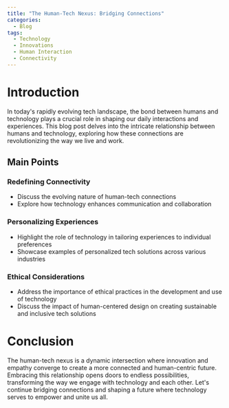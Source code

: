 ```yaml
---
title: "The Human-Tech Nexus: Bridging Connections"
categories:
  - Blog
tags:
  - Technology
  - Innovations
  - Human Interaction
  - Connectivity
---
```


# Introduction
In today's rapidly evolving tech landscape, the bond between humans and technology plays a crucial role in shaping our daily interactions and experiences. This blog post delves into the intricate relationship between humans and technology, exploring how these connections are revolutionizing the way we live and work.

## Main Points
### Redefining Connectivity
- Discuss the evolving nature of human-tech connections
- Explore how technology enhances communication and collaboration

### Personalizing Experiences
- Highlight the role of technology in tailoring experiences to individual preferences
- Showcase examples of personalized tech solutions across various industries

### Ethical Considerations
- Address the importance of ethical practices in the development and use of technology
- Discuss the impact of human-centered design on creating sustainable and inclusive tech solutions

# Conclusion
The human-tech nexus is a dynamic intersection where innovation and empathy converge to create a more connected and human-centric future. Embracing this relationship opens doors to endless possibilities, transforming the way we engage with technology and each other. Let's continue bridging connections and shaping a future where technology serves to empower and unite us all.